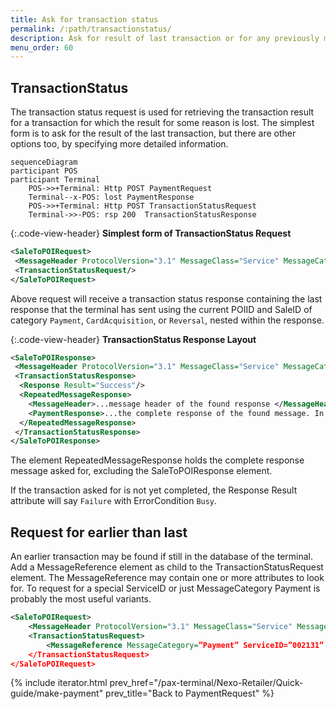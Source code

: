 ```yaml
---
title: Ask for transaction status
permalink: /:path/transactionstatus/
description: Ask for result of last transaction or for any previously made transaction in near time. 
menu_order: 60
---
```


## TransactionStatus

The transaction status request is used for retrieving the transaction result for a transaction for which the result for some reason is lost. The simplest form is to ask for the result of the last transaction, but there are other options too, by specifying more detailed information.

```mermaid
sequenceDiagram
participant POS
participant Terminal
    POS->>+Terminal: Http POST PaymentRequest
    Terminal--x-POS: lost PaymentResponse
    POS->>+Terminal: Http POST TransactionStatusRequest
    Terminal->>-POS: rsp 200  TransactionStatusResponse
```

{:.code-view-header}
**Simplest form of TransactionStatus Request**

```xml
<SaleToPOIRequest>
 <MessageHeader ProtocolVersion="3.1" MessageClass="Service" MessageCategory="TransactionStatus" MessageType="Request" ServiceID="7" SaleID="1" POIID="A-POIID"/>
 <TransactionStatusRequest/>
</SaleToPOIRequest>
```

Above request will receive a transaction status response containing the last response that the terminal has sent using the current POIID and SaleID of category `Payment`, `CardAcquisition`, or `Reversal`, nested within the response.

{:.code-view-header}
**TransactionStatus Response Layout**

```xml
<SaleToPOIResponse>
 <MessageHeader ProtocolVersion="3.1" MessageClass="Service" MessageCategory="TransactionStatus" MessageType="Response" ServiceID="18" SaleID="1" POIID="A-POIID"/>
 <TransactionStatusResponse>
  <Response Result="Success"/>
  <RepeatedMessageResponse>
    <MessageHeader>...message header of the found response </MessageHeader>
    <PaymentResponse>...the complete response of the found message. In this case a payment response</PaymentResponse>
  </RepeatedMessageResponse>
 </TransactionStatusResponse>
</SaleToPOIResponse>
```

The element RepeatedMessageResponse holds the complete response message asked for, excluding the SaleToPOIResponse element.

If the transaction asked for is not yet completed, the Response Result attribute will say `Failure` with ErrorCondition `Busy`.

## Request for earlier than last

An earlier transaction may be found if still in the database of the terminal. Add a MessageReference element as child to the TransactionStatusRequest element. The MessageReference may contain one or more attributes to look for. To request for a special ServiceID or just MessageCategory Payment  is probably the most useful variants.

```xml
<SaleToPOIRequest>
    <MessageHeader ProtocolVersion="3.1" MessageClass="Service" MessageCategory="TransactionStatus" MessageType="Request" ServiceID="002141" SaleID="1" POIID="A-POIID"/> 
    <TransactionStatusRequest>
        <MessageReference MessageCategory=”Payment” ServiceID=”002131” SaleID=”1” POIID=”A-POIID”/>
    </TransactionStatusRequest>
</SaleToPOIRequest>

```

{% include iterator.html prev_href="/pax-terminal/Nexo-Retailer/Quick-guide/make-payment" prev_title="Back to PaymentRequest" %}
